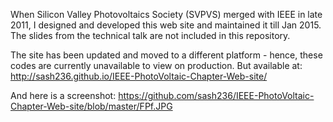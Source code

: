 When Silicon Valley Photovoltaics Society (SVPVS) merged with IEEE in late 2011, 
I designed and developed this web site and maintained it till Jan 2015. The 
slides from the technical talk are not included in this repository. 

The site has been updated and moved to a different platform - hence, 
these codes are currently unavailable to view on production. But available at:
http://sash236.github.io/IEEE-PhotoVoltaic-Chapter-Web-site/

And here is a screenshot:
https://github.com/sash236/IEEE-PhotoVoltaic-Chapter-Web-site/blob/master/FPf.JPG
